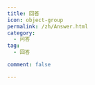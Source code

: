 ```yaml
---
title: 回答
icon: object-group
permalink: /zh/Answer.html
category:
  - 问答
tag:
  - 回答

comment: false

---
```


<VPCard
    title="为什么 unsigned int 的输出是-1呢"
    desc="慷慨解囊为学识，胜过一切闭门造车"
    logo=""
    link="/zh/Q-and-A/answer/question1"
    background="rgba(30, 180, 255, 0.3)"
    />

<VPCard
    title="为什么按步骤操作了之后，运行的时候总是会出现“生成已完成，但出现错误”？"
    desc="慷慨解囊为学识，胜过一切闭门造车"
    logo=""
    link="/zh/Q-and-A/answer/question2"
    background="rgba(30, 170, 255, 0.3)"
    />

<VPCard
    title="为什么我的输出总不对？"
    desc="慷慨解囊为学识，胜过一切闭门造车"
    logo=""
    link="/zh/Q-and-A/answer/question3"
    background="rgba(30, 160, 255, 0.3)"
    />

<VPCard
    title="为什么#include<iostream>找不到"
    desc="慷慨解囊为学识，胜过一切闭门造车"
    logo=""
    link="/zh/Q-and-A/answer/question4"
    background="rgba(30, 150, 255, 0.3)"
    />

<VPCard
    title="程序正确，洛谷提交错误"
    desc="慷慨解囊为学识，胜过一切闭门造车"
    logo=""
    link="/zh/Q-and-A/answer/question5"
    background="rgba(30, 140, 255, 0.3)"
    />

<VPCard
    title="我调试的时候发现一直卡在for循环里"
    desc="慷慨解囊为学识，胜过一切闭门造车"
    logo=""
    link="/zh/Q-and-A/answer/question6"
    background="rgba(30, 130, 255, 0.3)"
    />

<VPCard
    title="为什么代码超时？"
    desc="慷慨解囊为学识，胜过一切闭门造车"
    logo=""
    link="/zh/Q-and-A/answer/question7"
    background="rgba(30, 120, 255, 0.3)"
    />

<VPCard
    title="为什么洛谷打马里奥的printf中用\n\表示换行且继续运行函数不正确。"
    desc="慷慨解囊为学识，胜过一切闭门造车"
    logo=""
    link="/zh/Q-and-A/answer/question8"
    background="rgba(30, 110, 255, 0.3)"
    />

<VPCard
    title="求助大家帮忙写一个效率更高的按位比较代码或者给一个新的解题思路"
    desc="慷慨解囊为学识，胜过一切闭门造车"
    logo=""
    link="/zh/Q-and-A/answer/question9"
    background="rgba(30, 100, 255, 0.3)"
    />

<VPCard
    title="怎么用C语言解决这个问题？"
    desc="慷慨解囊为学识，胜过一切闭门造车"
    logo=""
    link="/zh/Q-and-A/answer/question10"
    background="rgba(30, 90, 255, 0.3)"
    />

<VPCard
    title="为什么我输入正确的密码也显示密码错误？"
    desc="慷慨解囊为学识，胜过一切闭门造车"
    logo=""
    link="/zh/Q-and-A/answer/question11"
    background="rgba(30, 80, 255, 0.3)"
    />

<VPCard
    title="while(1){if(1) break;}return 0;和while(1){if(1) return 0;}有什么区别"
    desc="慷慨解囊为学识，胜过一切闭门造车"
    logo=""
    link="/zh/Q-and-A/answer/question12"
    background="rgba(30, 70, 255, 0.3)"
    />

<VPCard
    title="用dev可以运行但是洛谷上是错的"
    desc="慷慨解囊为学识，胜过一切闭门造车"
    logo=""
    link="/zh/Q-and-A/answer/question13"
    background="rgba(30, 255, 180, 0.3)"
    />

<VPCard
    title="求多个数最小公倍数数据只能过一半"
    desc="慷慨解囊为学识，胜过一切闭门造车"
    logo=""
    link="/zh/Q-and-A/answer/question14"
    background="rgba(30, 255, 170, 0.3)"
    />

<VPCard
    title="不懂为什么y出现问题"
    desc="慷慨解囊为学识，胜过一切闭门造车"
    logo=""
    link="/zh/Q-and-A/answer/question15"
    background="rgba(30, 255, 160, 0.3)"
    />

<VPCard
    title="程序满足题目条件，但洛谷上显示错误，这是为什么呢？"
    desc="慷慨解囊为学识，胜过一切闭门造车"
    logo=""
    link="/zh/Q-and-A/answer/question16"
    background="rgba(30, 255, 160, 0.3)"
    />

<VPCard
    title="程序满足题目条件，但洛谷上显示错误，这是为什么呢？"
    desc="慷慨解囊为学识，胜过一切闭门造车"
    logo=""
    link="/zh/Q-and-A/answer/question17"
    background="rgba(30, 255, 150, 0.3)"
    />

<VPCard
    title="为什么不判断呢"
    desc="慷慨解囊为学识，胜过一切闭门造车"
    logo=""
    link="/zh/Q-and-A/answer/question18"
    background="rgba(30, 255, 140, 0.3)"
    />

<VPCard
    title="为什么使用 if 但没完成判断筛选"
    desc="慷慨解囊为学识，胜过一切闭门造车"
    logo=""
    link="/zh/Q-and-A/answer/question19"
    background="rgba(30, 255, 130, 0.3)"
    />

<VPCard
    title="为什么在vscode上能正常运行上传提交的时候有一个错误？"
    desc="慷慨解囊为学识，胜过一切闭门造车"
    logo=""
    link="/zh/Q-and-A/answer/question20"
    background="rgba(30, 255, 120, 0.3)"
    />

<VPCard
    title="为什么运行不了"
    desc="慷慨解囊为学识，胜过一切闭门造车"
    logo=""
    link="/zh/Q-and-A/answer/question21"
    background="rgba(30, 255, 110, 0.3)"
    />

<VPCard
    title="为什么第二次培训的链表内容中函数的参数列表一定要先指针再整型"
    desc="慷慨解囊为学识，胜过一切闭门造车"
    logo=""
    link="/zh/Q-and-A/answer/question22"
    background="rgba(30, 255, 100, 0.3)"
    />

<VPCard
    title="搜索语法没有错误，调试的时候使用案例也没问题。"
    desc="慷慨解囊为学识，胜过一切闭门造车"
    logo=""
    link="/zh/Q-and-A/answer/question23"
    background="rgba(30, 255, 90, 0.3)"
    />

<VPCard
    title="提交答案后出现红色测试点是什么意思？能怎么改进？"
    desc="慷慨解囊为学识，胜过一切闭门造车"
    logo=""
    link="/zh/Q-and-A/answer/question24"
    background="rgba(30, 255, 80, 0.3)"
    />

<VPCard
    title="if连用和if else有什么区别"
    desc="慷慨解囊为学识，胜过一切闭门造车"
    logo=""
    link="/zh/Q-and-A/answer/question25"
    background="rgba(30, 255, 70, 0.3)"
    />

<VPCard
    title="想问这个题的思路"
    desc="慷慨解囊为学识，胜过一切闭门造车"
    logo=""
    link="/zh/Q-and-A/answer/question26"
    background="rgba(255, 192, 203, 0.3)"
    />